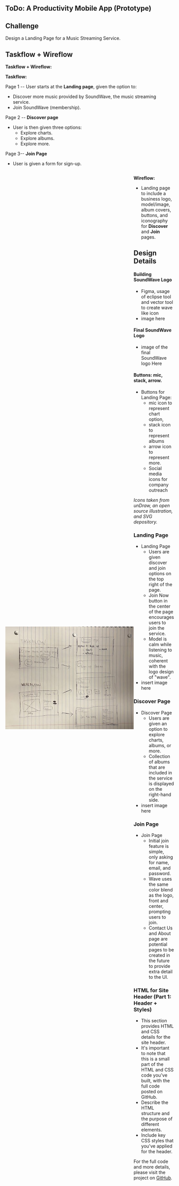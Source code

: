 ## ToDo: A Productivity Mobile App (Prototype)

## Challenge
Design a Landing Page for a Music Streaming Service.

## Taskflow + Wireflow

**Taskflow + Wireflow:**

**Taskflow:** 

Page 1 -- User starts at the **Landing page**, given the option to:
- Discover more music provided by SoundWave, the music streaming service.
- Join SoundWave (membership).

Page 2 -- **Discover page** 
- User is then given three options:
  - Explore charts.
  - Explore albums.
  - Explore more.

Page 3-- **Join Page**
- User is given a form for sign-up.
 <div style="display: flex; align-items: center;">
   <img src="https://github.com/hansieso/Portfolio/blob/8572f291ee40e5b1ff85128e25e3c5a7bca8a9e8/taskflow1.jpg" alt="SoundWave Logo" width="400">
   <div>
     
**Wireflow:**
- Landing page to include a business logo, model/image, album covers, buttons, and iconography for **Discover** and **Join** pages.


## Design Details

#### Building SoundWave Logo
- Figma, usage of eclipse tool and vector tool to create wave like icon
- image here

#### Final SoundWave Logo
- image of the final SoundWave logo Here

#### Buttons: mic, stack, arrow.
- Buttons for Landing Page:
  - mic icon to represent chart option,
  - stack icon to represent albums
  - arrow icon to represent more. 
  - Social media icons for company outreach

*Icons taken from unDraw, an open source illustration, and SVG depository.*

### Landing Page

- Landing Page
  - Users are given discover and join options on the top right of the page.
  - Join Now button in the center of the page encourages users to join the service.
  - Model is calm while listening to music, coherent with the logo design of "wave".
- insert image here

### Discover Page
- Discover Page
  - Users are given an option to explore charts, albums, or more.
  - Collection of albums that are included in the service is displayed on the right-hand side.
- insert image here

### Join Page

- Join Page
  - Initial join feature is simple, only asking for name, email, and password.
  - Wave uses the same color blend as the logo, front and center, prompting users to join.
  - Contact Us and About page are potential pages to be created in the future to provide extra detail to the UI.

### HTML for Site Header (Part 1: Header + Styles)
- This section provides HTML and CSS details for the site header.
- It's important to note that this is a small part of the HTML and CSS code you've built, with the full code posted on GitHub.
- Describe the HTML structure and the purpose of different elements.
- Include key CSS styles that you've applied for the header.

For the full code and more details, please visit the project on [GitHub](URL-to-GitHub-project).
